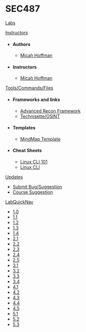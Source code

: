 SEC487
======

[Labs](Labs/Labs.md)

[Instructors]()

-	#### Authors
    -	[Micah Hoffman](/Instructors/MicahHoffman.md)
-	#### Instructors
    -	[Micah Hoffman](/Instructors/MicahHoffman.md)

[Tools/Commands/Files]()

- #### Frameworks and links
    -   <a href="http://osintframework.com" target="_blank">Advanced Recon Framework</a>
    -   <a href="https://start.me/p/m6XQ08/osint" target="_blank">Technisette/OSINT</a>
- #### Templates
    -   [MindMap Template](/Tools/osint_people_mindmap_template_v1.2.xmind)
- #### Cheat Sheets
    -	[Linux CLI 101](/Tools/LinuxCLI101.md)
    -	[Linux CLI](/Tools/LinuxCLI.md)

[Updates]()

- [Submit Bug/Suggestion](/Updates/Bugs.md)
- [Course Suggestion](/Updates/Suggest.md)

[LabQuickNav]()

- [1.0](/Labs/487_1/0/sec487.1.0.md)
- [1.1](/Labs/487_1/1/sec487.1.1.md)
- [1.2](/Labs/487_1/2/sec487.1.2.md)
- [1.3](/Labs/487_1/3/sec487.1.3.md)
- [1.4](/Labs/487_1/4/sec487.1.4.md)
- [2.1](/Labs/487_2/1/sec487.2.1.md)
- [2.2](/Labs/487_2/2/sec487.2.2.md)
- [2.3](/Labs/487_2/3/sec487.2.3.md)
- [2.4](/Labs/487_2/4/sec487.2.4.md)
- [2.5](/Labs/487_2/5/sec487.2.5.md)
- [3.1](/Labs/487_3/1/sec487.3.1.md)
- [3.2](/Labs/487_3/2/sec487.3.2.md)
- [3.3](/Labs/487_3/3/sec487.3.3.md)
- [3.4](/Labs/487_3/4/sec487.3.4.md)
- [4.1](/Labs/487_4/1/sec487.4.1.md)
- [4.2](/Labs/487_4/2/sec487.4.2.md)
- [4.3](/Labs/487_4/3/sec487.4.3.md)
- [4.4](/Labs/487_4/4/sec487.4.4.md)
- [4.5](/Labs/487_4/5/sec487.4.5.md)
- [5.1](/Labs/487_5/1/sec487.5.1.md)
- [5.2](/Labs/487_5/2/sec487.5.2.md)
- [5.3](/Labs/487_5/3/sec487.5.3.md)

